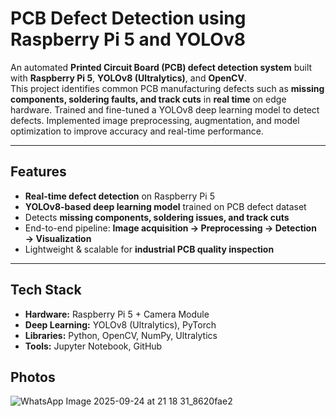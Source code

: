 #  PCB Defect Detection using Raspberry Pi 5 and YOLOv8

An automated **Printed Circuit Board (PCB) defect detection system** built with **Raspberry Pi 5**, **YOLOv8 (Ultralytics)**, and **OpenCV**.  
This project identifies common PCB manufacturing defects such as **missing components, soldering faults, and track cuts** in **real time** on edge hardware.
Trained and fine-tuned a YOLOv8 deep learning model to detect defects. 
Implemented image preprocessing, augmentation, and model optimization to improve accuracy and real-time performance.

---

##  Features
-  **Real-time defect detection** on Raspberry Pi 5  
-  **YOLOv8-based deep learning model** trained on PCB defect dataset  
-  Detects **missing components, soldering issues, and track cuts**  
-  End-to-end pipeline: **Image acquisition → Preprocessing → Detection → Visualization**  
-  Lightweight & scalable for **industrial PCB quality inspection**  

---

##  Tech Stack
- **Hardware:** Raspberry Pi 5 + Camera Module  
- **Deep Learning:** YOLOv8 (Ultralytics), PyTorch  
- **Libraries:** Python, OpenCV, NumPy, Ultralytics  
- **Tools:** Jupyter Notebook, GitHub  

## Photos
![WhatsApp Image 2025-09-24 at 21 18 31_8620fae2](https://github.com/user-attachments/assets/5d6a5a16-51f4-4241-94d1-255bd6937007)


